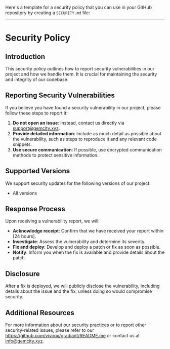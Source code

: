 Here's a template for a security policy that you can use in your GitHub repository by creating a `SECURITY.md` file:

---

# Security Policy

## Introduction

This security policy outlines how to report security vulnerabilities in our project and how we handle them. It is crucial for maintaining the security and integrity of our codebase.

## Reporting Security Vulnerabilities

If you believe you have found a security vulnerability in our project, please follow these steps to report it:

1. **Do not open an issue**: Instead, contact us directly via support@gemcity.xyz.
2. **Provide detailed information**: Include as much detail as possible about the vulnerability, such as steps to reproduce it and any relevant code snippets.
3. **Use secure communication**: If possible, use encrypted communication methods to protect sensitive information.

## Supported Versions

We support security updates for the following versions of our project:
- All versions

## Response Process

Upon receiving a vulnerability report, we will:
- **Acknowledge receipt**: Confirm that we have received your report within [24 hours].
- **Investigate**: Assess the vulnerability and determine its severity.
- **Fix and deploy**: Develop and deploy a patch or fix as soon as possible.
- **Notify**: Inform you when the fix is available and provide details about the patch.

## Disclosure

After a fix is deployed, we will publicly disclose the vulnerability, including details about the issue and the fix, unless doing so would compromise security.

## Additional Resources

For more information about our security practices or to report other security-related issues, please refer to our https://github.com/vivirox/gradiant/README.me or contact us at info@gemcity.xyz.

